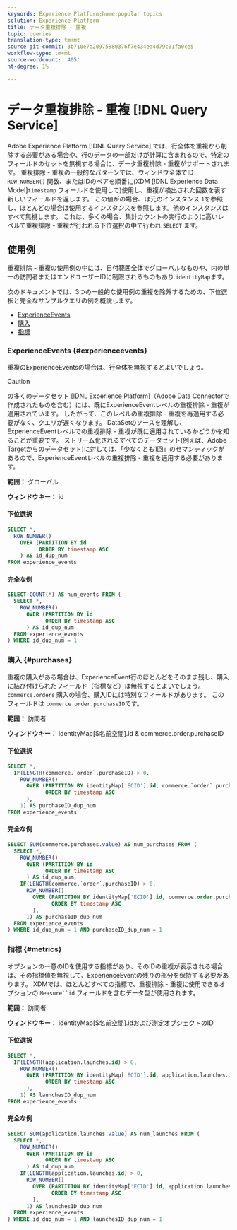 ```yaml
---
keywords: Experience Platform;home;popular topics
solution: Experience Platform
title: データ重複排除 - 重複
topic: queries
translation-type: tm+mt
source-git-commit: 3b710e7a20975880376f7e434ea4d79c01fa0ce5
workflow-type: tm+mt
source-wordcount: '405'
ht-degree: 1%

---
```



# データ重複排除 - 重複 [!DNL Query Service]

Adobe Experience Platform [!DNL Query Service] では、行全体を重複から削除する必要がある場合や、行のデータの一部だけが計算に含まれるので、特定のフィールドのセットを無視する場合に、データ重複排除 - 重複がサポートされます。 重複排除 - 重複の一般的なパターンでは、ウィンドウ全体でID `ROW_NUMBER()` 関数、またはIDのペアを順番に(XDM [!DNL Experience Data Model]`timestamp` フィールドを使用して)使用し、重複が検出された回数を表す新しいフィールドを返します。 この値がの場合、は元のインスタンス `1`を参照し、ほとんどの場合は使用するインスタンスを参照します。他のインスタンスはすべて無視します。 これは、多くの場合、集計カウントの実行のように高いレベルで重複排除 - 重複が行われる下位選択の中で行われ `SELECT` ます。

## 使用例

重複排除 - 重複の使用例の中には、日付範囲全体でグローバルなものや、内の単一の訪問者またはエンドユーザーIDに制限されるものもあり `identityMap`ます。

次のドキュメントでは、3つの一般的な使用例の重複を除外するための、下位選択と完全なサンプルクエリの例を概説します。
- [ExperienceEvents](#experienceevents)
- [購入](#purchases)
- [指標](#metrics)

### ExperienceEvents {#experienceevents}

重複のExperienceEventsの場合は、行全体を無視するとよいでしょう。

>[!CAUTION]
>
>の多くのデータセット [!DNL Experience Platform]（Adobe Data Connectorで作成されたものを含む）には、既にExperienceEventレベルの重複排除 - 重複が適用されています。 したがって、このレベルの重複排除 - 重複を再適用する必要がなく、クエリが遅くなります。 DataSetのソースを理解し、ExperienceEventレベルでの重複排除 - 重複が既に適用されているかどうかを知ることが重要です。 ストリーム化されるすべてのデータセット(例えば、Adobe Targetからのデータセット)に対しては、「少なくとも1回」のセマンティックがあるので、ExperienceEventレベルの重複排除 - 重複を適用する必要があります。

**範囲：** グローバル

**ウィンドウキー：** id

#### 下位選択

```sql
SELECT *,
  ROW_NUMBER()
    OVER (PARTITION BY id
          ORDER BY timestamp ASC
    ) AS id_dup_num
FROM experience_events
```

#### 完全な例

```sql
SELECT COUNT(*) AS num_events FROM (
  SELECT *,
    ROW_NUMBER()
      OVER (PARTITION BY id
            ORDER BY timestamp ASC
      ) AS id_dup_num
  FROM experience_events
) WHERE id_dup_num = 1
```

### 購入 {#purchases}

重複の購入がある場合は、ExperienceEvent行のほとんどをそのまま残し、購入に結び付けられたフィールド（指標など）は無視するとよいでしょう。 `commerce.orders` 購入の場合、購入IDには特別なフィールドがあります。 このフィールドは `commerce.order.purchaseID`です。

**範囲：** 訪問者

**ウィンドウキー：** identityMap[$名前空間].id &amp; commerce.order.purchaseID

#### 下位選択

```sql
SELECT *,
  IF(LENGTH(commerce.`order`.purchaseID) > 0,
    ROW_NUMBER()
      OVER (PARTITION BY identityMap['ECID'].id, commerce.`order`.purchaseID
            ORDER BY timestamp ASC
      ),
    1) AS purchaseID_dup_num
FROM experience_events
```

#### 完全な例

```sql
SELECT SUM(commerce.purchases.value) AS num_purchases FROM (
  SELECT *,
    ROW_NUMBER()
      OVER (PARTITION BY id
            ORDER BY timestamp ASC
      ) AS id_dup_num,
    IF(LENGTH(commerce.`order`.purchaseID) > 0,
      ROW_NUMBER()
        OVER (PARTITION BY identityMap['ECID'].id, commerce.order.purchaseID
              ORDER BY timestamp ASC
        ),
      1) AS purchaseID_dup_num
  FROM experience_events
) WHERE id_dup_num = 1 AND purchaseID_dup_num = 1
```

### 指標 {#metrics}

オプションの一意のIDを使用する指標があり、そのIDの重複が表示される場合は、その指標値を無視して、ExperienceEventの残りの部分を保持する必要があります。 XDMでは、ほとんどすべての指標で、重複排除 - 重複に使用できるオプションの `Measure``id` フィールドを含むデータ型が使用されます。

**範囲：** 訪問者

**ウィンドウキー：** identityMap[$名前空間].idおよび測定オブジェクトのID

#### 下位選択

```sql
SELECT *,
  IF(LENGTH(application.launches.id) > 0,
    ROW_NUMBER()
      OVER (PARTITION BY identityMap['ECID'].id, application.launches.id
            ORDER BY timestamp ASC
      ),
    1) AS launchesID_dup_num
FROM experience_events
```

#### 完全な例

```sql
SELECT SUM(application.launches.value) AS num_launches FROM (
  SELECT *,
    ROW_NUMBER()
      OVER (PARTITION BY id
            ORDER BY timestamp ASC
      ) AS id_dup_num,
    IF(LENGTH(application.launches.id) > 0,
      ROW_NUMBER()
        OVER (PARTITION BY identityMap['ECID'].id, application.launches.id
              ORDER BY timestamp ASC
        ),
      1) AS launchesID_dup_num
  FROM experience_events
) WHERE id_dup_num = 1 AND launchesID_dup_num = 1
```
